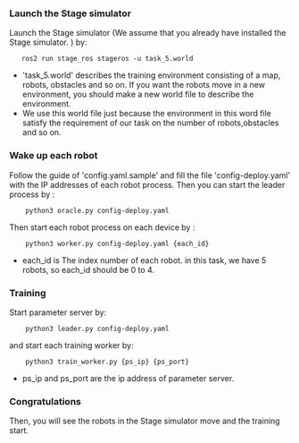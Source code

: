 ### Launch the Stage simulator
Launch the Stage simulator (We assume that you already have installed the Stage simulator. ) by: 
```
   ros2 run stage_ros stageros -u task_5.world
```

* 'task\_5.world' describes the training environment consisting of a map, robots, obstacles and so on. If you want the robots move in a new environment, you should make a new world file to describe the environment. 
* We use this world file just because the environment in this word file satisfy the requirement of our task on the number of robots,obstacles and so on.
### Wake up each robot
Follow the guide of 'config.yaml.sample' and fill the file 'config-deploy.yaml' with the IP addresses of each robot process. Then you can start the leader process by :
```
    python3 oracle.py config-deploy.yaml
```
Then start each robot process on each device by :
```
    python3 worker.py config-deploy.yaml {each_id}
```
* each\_id is The index number of each robot. in this task, we have 5 robots, so each\_id should be 0 to 4. 
### Training
Start parameter server by:
```
    python3 leader.py config-deploy.yaml 
```
and start each training worker by:
```
    python3 train_worker.py {ps_ip} {ps_port}
```
* ps\_ip and ps\_port are the ip address of parameter server. 
### Congratulations
Then, you will see the robots in the Stage simulator move and the training start.